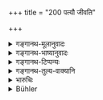 +++
title = "200 पत्यौ जीवति"

+++

<details><summary>गङ्गानथ-मूलानुवादः</summary>

The ornament worn by the woman during her husband’s life-time, her heirs shall not divide; if they divide it, they become outcasts.—(200)
</details>

<details><summary>गङ्गानथ-भाष्यानुवादः</summary>

**(verses 9.182-201)  
**

(No Bhāṣya available.)
</details>

<details><summary>गङ्गानथ-टिप्पन्यः</summary>

Buhler mispresents *Nandana*, being misled by the wrong reading ‘*bhartṛbhāve*’ (while the husband lives) for ‘*bhartrabhāve*’ (on the death of the husband). There could be no division of the property by the heirs while the husband was alive.

This verse is quoted in *Madanapārijāta* (p. 686), which adds that ‘*Dhṛtam*’ means ‘possessed as her own private property, having been given to her as a loving present’;—and in *Vyavahāramayūkha* (p. 70), which explains ‘*dhṛtam*’ as ‘presented to her by her husband or other relatives and worn by her.’

It is quoted in *Mitākṣarā* (2.147) in support of the view that ‘if a woman has been living apart from her husband, her property shall not be taken by her heirs’;—in *Vivādaratnākara* (p. 509), which notes that the
*Prakāśa* has stated that Medhātithi has explained the meaning to be
that ‘the heirs shall not take even those ornaments that may have been worn by the woman with her husband’s consent, even though not actually given to her’;—in *Aparārka* (p. 752), which adds that this refers to such ornaments as have been worn by the woman constantly;—in
*Smṛtitattva* II (p. 184), which also reproduces the aforesaid remark of
Medhātithi, that an ornament worn by the woman with her husband’s consent becomes her property even though not actually given to her;—in
*Smṛtisāroddhāra* (p. 332), which says that the phrase ‘*dhṛto bhavet*’
implies that what was not actually worn by her should be divided.
</details>

<details><summary>गङ्गानथ-तुल्य-वाक्यानि</summary>

*Viṣṇu* (17.22).—‘Ornaments worn by women during their husband’s
life-time, the heirs shall not divide among themselves; if they divide them, they become outcasts.’

*Āpastamba* (Vivādaratnākara, p. 509)—‘The ornaments belong to the
wife.’

*Śaṅkha-Likhita* (Do., p. 495).—‘When the property has been divided by
the heirs, the ornaments and the nuptial presents of the mother shall be taken by her daughter.’

*Baudhāyana* (Do.).—‘The mother’s ornaments, as also other formal
presents made to the mother, the daughter shall take.’
</details>

<details><summary>भारुचिः</summary>

दायादानाम् अयं प्रतिषेधः । आत्मीयानां त्व् औरसपुत्राणाम् अनुज्ञातो विभागः ॥ ९.२०० ॥
</details>

<details><summary>Bühler</summary>

200	The ornaments which may have been worn by women during their husbands' lifetime, his heirs shall not divide; those who divide them become outcasts.
</details>
